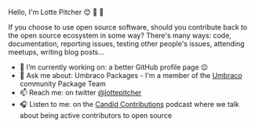 Hello, I'm Lotte Pitcher 😊 🥕 🍄

If you choose to use open source software, should you contribute back to the open source ecosystem in some way? There's many ways: code, documentation, reporting issues, testing other people's issues, attending meetups, writing blog posts...

- 🔭 I’m currently working on: a better GitHub profile page 😉
- 💬 Ask me about: Umbraco Packages - I'm a member of the [Umbraco](https://umbraco.com/) community Package Team
- 📫 Reach me: on twitter [@lottepitcher](https://www.twitter.com/lottepitcher)
- 🎧 Listen to me: on the [Candid Contributions](https://candidcontributions.com/) podcast where we talk about being active contributors to open source

<!--
**LottePitcher/LottePitcher** is a ✨ _special_ ✨ repository because its `README.md` (this file) appears on your GitHub profile.

Here are some ideas to get you started:

- 🔭 I’m currently working on ...
- 🌱 I’m currently learning ...
- 👯 I’m looking to collaborate on ...
- 🤔 I’m looking for help with ...
- 💬 Ask me about ...
- 📫 How to reach me: ...
- 😄 Pronouns: ...
- ⚡ Fun fact: ...
-->
